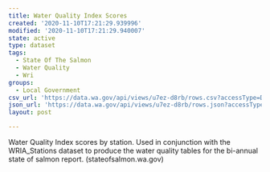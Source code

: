 ```yaml
---
title: Water Quality Index Scores
created: '2020-11-10T17:21:29.939996'
modified: '2020-11-10T17:21:29.940007'
state: active
type: dataset
tags:
  - State Of The Salmon
  - Water Quality
  - Wri
groups:
  - Local Government
csv_url: 'https://data.wa.gov/api/views/u7ez-d8rb/rows.csv?accessType=DOWNLOAD'
json_url: 'https://data.wa.gov/api/views/u7ez-d8rb/rows.json?accessType=DOWNLOAD'
layout: post

---
```

Water Quality Index scores by station. Used in conjunction with the WRIA_Stations dataset to produce the water quality tables for the bi-annual state of salmon report. (stateofsalmon.wa.gov)
